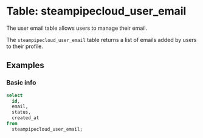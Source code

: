 # Table: steampipecloud_user_email

The user email table allows users to manage their email.

The `steampipecloud_user_email` table returns a list of emails added by users to their profile.

## Examples

### Basic info

```sql
select
  id,
  email,
  status,
  created_at
from
  steampipecloud_user_email;
```
